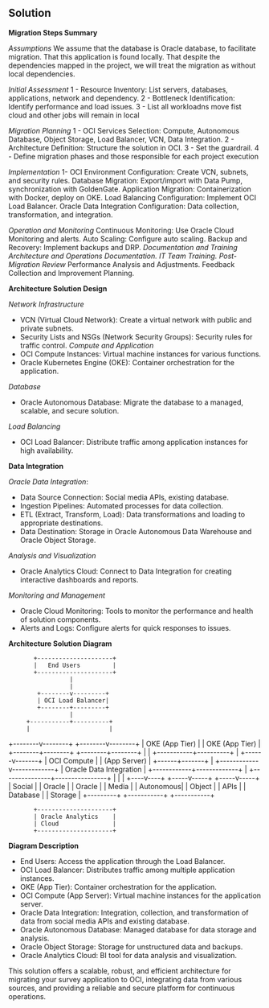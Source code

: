 ## Solution

**Migration Steps Summary**

*Assumptions*
We assume that the database is Oracle database, to facilitate migration.
That this application is found locally.
That despite the dependencies mapped in the project, we will treat the migration as without local dependencies.

*Initial Assessment*
1 - Resource Inventory: List servers, databases, applications, network and dependency.
2 - Bottleneck Identification: Identify performance and load issues.
3 - List all workloadns move fist cloud and other jobs will remain in local

*Migration Planning*
1 - OCI Services Selection: Compute, Autonomous Database, Object Storage, Load Balancer, VCN, Data Integration.
2 - Architecture Definition: Structure the solution in OCI.
3 - Set the guardrail.
4 - Define migration phases and those responsible for each project execution

*Implementation*
1- OCI Environment Configuration: Create VCN, subnets, and security rules.
Database Migration: Export/import with Data Pump, synchronization with GoldenGate.
Application Migration: Containerization with Docker, deploy on OKE.
Load Balancing Configuration: Implement OCI Load Balancer.
Oracle Data Integration Configuration: Data collection, transformation, and integration.

*Operation and Monitoring*
Continuous Monitoring: Use Oracle Cloud Monitoring and alerts.
Auto Scaling: Configure auto scaling.
Backup and Recovery: Implement backups and DRP.
**Documentation and Training*
Architecture and Operations Documentation.
IT Team Training.
*Post-Migration Review**
Performance Analysis and Adjustments.
Feedback Collection and Improvement Planning.

**Architecture Solution Design**

*Network Infrastructure*
* VCN (Virtual Cloud Network): Create a virtual network with public and private subnets.
* Security Lists and NSGs (Network Security Groups): Security rules for traffic control.
*Compute and Application*
* OCI Compute Instances: Virtual machine instances for various functions.
* Oracle Kubernetes Engine (OKE): Container orchestration for the application.

*Database*
* Oracle Autonomous Database: Migrate the database to a managed, scalable, and secure solution.

*Load Balancing*
* OCI Load Balancer: Distribute traffic among application instances for high availability.

**Data Integration**

*Oracle Data Integration*:
* Data Source Connection: Social media APIs, existing database.
* Ingestion Pipelines: Automated processes for data collection.
* ETL (Extract, Transform, Load): Data transformations and loading to appropriate destinations.
* Data Destination: Storage in Oracle Autonomous Data Warehouse and Oracle Object Storage.

*Analysis and Visualization*
* Oracle Analytics Cloud: Connect to Data Integration for creating interactive dashboards and reports.

*Monitoring and Management*
* Oracle Cloud Monitoring: Tools to monitor the performance and health of solution components.
* Alerts and Logs: Configure alerts for quick responses to issues.

**Architecture Solution Diagram**

           +---------------------+
           |   End Users         |
           +---------------------+
                     |
                     |
            +--------v---------+
            | OCI Load Balancer|
            +--------+---------+
                     |
         +-----------+----------+
         |                      |
+--------v--------+    +--------v--------+
|  OKE (App Tier) |    | OKE (App Tier)  |
+--------+--------+    +--------+--------+
         |                      |
         +-----------+----------+
                     |
              +------v-------+
              | OCI Compute  |
              | (App Server) |
              +------+-------+
                     |
        +------------v-------------+
        |    Oracle Data Integration |
        +------------+-------------+
                     |
     +---------------+----------------+
     |               |                |
+----v----+    +-----v-----+    +-----v-----+
| Social  |    | Oracle    |    | Oracle    |
| Media   |    | Autonomous|    | Object    |
| APIs    |    | Database  |    | Storage   |
+---------+    +-----------+    +-----------+

           +---------------------+
           | Oracle Analytics    |
           | Cloud               |
           +---------------------+


**Diagram Description**

* End Users: Access the application through the Load Balancer.
* OCI Load Balancer: Distributes traffic among multiple application instances.
* OKE (App Tier): Container orchestration for the application.
* OCI Compute (App Server): Virtual machine instances for the application server.
* Oracle Data Integration: Integration, collection, and transformation of data from social media APIs and existing database.
* Oracle Autonomous Database: Managed database for data storage and analysis.
* Oracle Object Storage: Storage for unstructured data and backups.
* Oracle Analytics Cloud: BI tool for data analysis and visualization.


This solution offers a scalable, robust, and efficient architecture for migrating your survey application to OCI, integrating data from various sources, and providing a reliable and secure platform for continuous operations.
